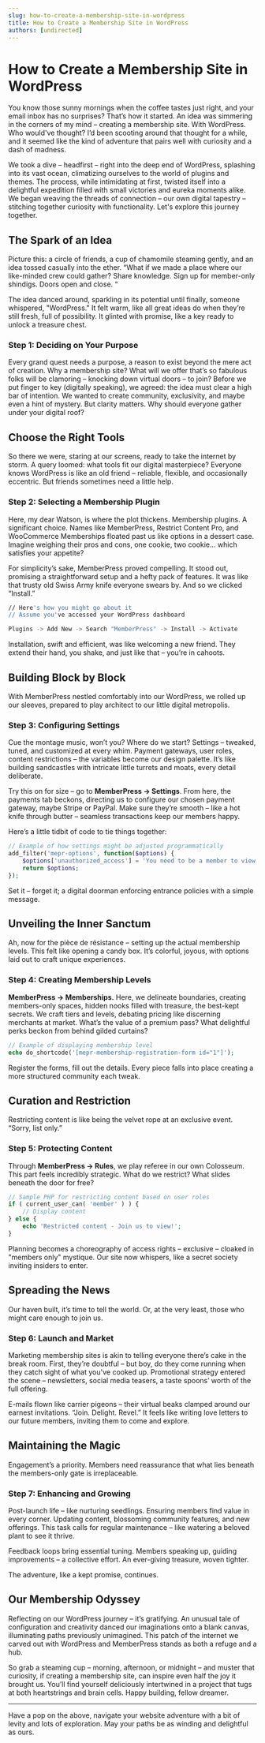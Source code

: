 ```yaml
---
slug: how-to-create-a-membership-site-in-wordpress
title: How to Create a Membership Site in WordPress
authors: [undirected]
---
```



# How to Create a Membership Site in WordPress

You know those sunny mornings when the coffee tastes just right, and your email inbox has no surprises? That’s how it started. An idea was simmering in the corners of my mind – creating a membership site. With WordPress. Who would've thought? I’d been scooting around that thought for a while, and it seemed like the kind of adventure that pairs well with curiosity and a dash of madness. 

We took a dive – headfirst – right into the deep end of WordPress, splashing into its vast ocean, climatizing ourselves to the world of plugins and themes. The process, while intimidating at first, twisted itself into a delightful expedition filled with small victories and eureka moments alike. We began weaving the threads of connection – our own digital tapestry – stitching together curiosity with functionality. Let's explore this journey together.

## The Spark of an Idea

Picture this: a circle of friends, a cup of chamomile steaming gently, and an idea tossed casually into the ether. “What if we made a place where our like-minded crew could gather? Share knowledge. Sign up for member-only shindigs. Doors open and close. “

The idea danced around, sparkling in its potential until finally, someone whispered, "WordPress." It felt warm, like all great ideas do when they’re still fresh, full of possibility. It glinted with promise, like a key ready to unlock a treasure chest.

### Step 1: Deciding on Your Purpose

Every grand quest needs a purpose, a reason to exist beyond the mere act of creation. Why a membership site? What will we offer that’s so fabulous folks will be clamoring – knocking down virtual doors – to join? Before we put finger to key (digitally speaking), we agreed: the idea must clear a high bar of intention. We wanted to create community, exclusivity, and maybe even a hint of mystery. But clarity matters. Why should everyone gather under your digital roof?

## Choose the Right Tools

So there we were, staring at our screens, ready to take the internet by storm. A query loomed: what tools fit our digital masterpiece? Everyone knows WordPress is like an old friend – reliable, flexible, and occasionally eccentric. But friends sometimes need a little help.

### Step 2: Selecting a Membership Plugin

Here, my dear Watson, is where the plot thickens. Membership plugins. A significant choice. Names like MemberPress, Restrict Content Pro, and WooCommerce Memberships floated past us like options in a dessert case. Imagine weighing their pros and cons, one cookie, two cookie... which satisfies your appetite?

For simplicity’s sake, MemberPress proved compelling. It stood out, promising a straightforward setup and a hefty pack of features. It was like that trusty old Swiss Army knife everyone swears by. And so we clicked “Install.”

```bash
// Here's how you might go about it
// Assume you've accessed your WordPress dashboard

Plugins -> Add New -> Search "MemberPress" -> Install -> Activate
```

Installation, swift and efficient, was like welcoming a new friend. They extend their hand, you shake, and just like that – you’re in cahoots.

## Building Block by Block

With MemberPress nestled comfortably into our WordPress, we rolled up our sleeves, prepared to play architect to our little digital metropolis.

### Step 3: Configuring Settings

Cue the montage music, won’t you? Where do we start? Settings – tweaked, tuned, and customized at every whim. Payment gateways, user roles, content restrictions – the variables become our design palette. It’s like building sandcastles with intricate little turrets and moats, every detail deliberate.

Try this on for size – go to **MemberPress -> Settings**. From here, the payments tab beckons, directing us to configure our chosen payment gateway, maybe Stripe or PayPal. Make sure they’re smooth – like a hot knife through butter – seamless transactions keep our members happy.

Here’s a little tidbit of code to tie things together:

```php
// Example of how settings might be adjusted programmatically
add_filter('mepr-options', function($options) {
    $options['unauthorized_access'] = 'You need to be a member to view this content!';
    return $options;
});
```

Set it – forget it; a digital doorman enforcing entrance policies with a simple message. 

## Unveiling the Inner Sanctum

Ah, now for the pièce de résistance – setting up the actual membership levels. This felt like opening a candy box. It’s colorful, joyous, with options laid out to craft unique experiences.

### Step 4: Creating Membership Levels

**MemberPress -> Memberships.** Here, we delineate boundaries, creating members-only spaces, hidden nooks filled with treasure, the best-kept secrets. We craft tiers and levels, debating pricing like discerning merchants at market. What’s the value of a premium pass? What delightful perks beckon from behind gilded curtains? 

```php
// Example of displaying membership level
echo do_shortcode('[mepr-membership-registration-form id="1"]');
```

Register the forms, fill out the details. Every piece falls into place creating a more structured community each tweak.

## Curation and Restriction

Restricting content is like being the velvet rope at an exclusive event. “Sorry, list only.” 

### Step 5: Protecting Content

Through **MemberPress -> Rules**, we play referee in our own Colosseum. This part feels incredibly strategic. What do we restrict? What slides beneath the door for free?

```php
// Sample PHP for restricting content based on user roles
if ( current_user_can( 'member' ) ) {
    // Display content
} else {
    echo 'Restricted content - Join us to view!';
}
```

Planning becomes a choreography of access rights – exclusive – cloaked in "members only" mystique. Our site now whispers, like a secret society inviting insiders to enter.

## Spreading the News

Our haven built, it’s time to tell the world. Or, at the very least, those who might care enough to join us.

### Step 6: Launch and Market

Marketing membership sites is akin to telling everyone there’s cake in the break room. First, they’re doubtful – but boy, do they come running when they catch sight of what you've cooked up. Promotional strategy entered the scene – newsletters, social media teasers, a taste spoons’ worth of the full offering.

E-mails flown like carrier pigeons – their virtual beaks clamped around our earnest invitations. “Join. Delight. Revel.” It feels like writing love letters to our future members, inviting them to come and explore.

## Maintaining the Magic

Engagement’s a priority. Members need reassurance that what lies beneath the members-only gate is irreplaceable.

### Step 7: Enhancing and Growing

Post-launch life – like nurturing seedlings. Ensuring members find value in every corner. Updating content, blossoming community features, and new offerings. This task calls for regular maintenance – like watering a beloved plant to see it thrive.

Feedback loops bring essential tuning. Members speaking up, guiding improvements – a collective effort. An ever-giving treasure, woven tighter.

The adventure, like a kept promise, continues.

## Our Membership Odyssey 

Reflecting on our WordPress journey – it’s gratifying. An unusual tale of configuration and creativity danced our imaginations onto a blank canvas, illuminating paths previously unimagined. This patch of the internet we carved out with WordPress and MemberPress stands as both a refuge and a hub.

So grab a steaming cup – morning, afternoon, or midnight – and muster that curiosity, if creating a membership site, can inspire even half the joy it brought us. You’ll find yourself deliciously intertwined in a project that tugs at both heartstrings and brain cells. Happy building, fellow dreamer.

--- 

Have a pop on the above, navigate your website adventure with a bit of levity and lots of exploration. May your paths be as winding and delightful as ours.